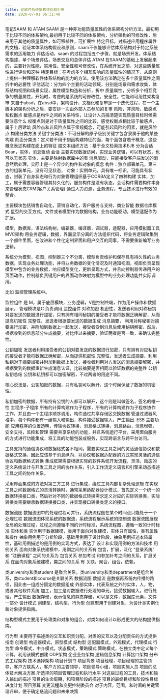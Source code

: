 ```yaml
---
title: 论软件系统架构评估和引用
date: 2020-07-01 06:31:48
---
```


笔记SAAM 和 ATAM SAAM 是一种非功能质量属性的体系架构分析方法，最初用于比较不同的体系架构,最初用于比较不同的体系架构，分析架构的可修改性，后来用于其他的质量属性，如可移植性，可扩展性 特定目标，对描述应用程序属性的文档，验证本体系结构假设和原则，saam不仅能够评估体系结构对于特定系统需求的适用能力 评估活动，saam 的过程包括五个步骤，就是场景开发，体系结构描述，单个场景评估，场景交互和总体评估 ATAM 在SAAM的基础上发展起来的，主要针对性能，实用性，安全性和可修改性，在系统开发之前，对这些质量属性进行评价和这种 特定目标：在考虑多个相互影响的质量属性的情况下，从原则上提供一种理解软件体系结构的能力的方法，使用该方法确定在多个质量属性之间折中的必要性 评估活动：分为四个主要的活动领域，分别是场景和需求收集，体系结构视图和场景实现，属性模型构造和分析，折中 质量属性，分析多个相互竞争的质量属性，开始时，考虑的是系统的可修改性，安全性，性能和可用性架构复审 来自于absd，在absd中，架构设计，文档化和复审是一个迭代过程，在一个主版本的架构分析之后，要安排一次由外部人员参加的复审 风险，非风险，敏感点和权衡点 敏感点是构件之间的关系特性，让设计人员搞清楚实现质量目标时候需要注意什么 权衡点则是对于质量属性之间的比较，感觉权衡点相比较于敏感点，属于上层建筑 风险点和非风险点属于常规概念，可能引起风险的因素，就是风险点 构建分类方法 关键字分类法：不可分解的原子级别关键字包含隶属于他的某些构建 刻面分类法：定义若干用于刻画构建特征的面，每个面包含若干概念，这些概念表述构建在面上的特征 超文本组织方法：基于全文检索技术EJB 分为会话Bean，实体，消息驱动 会话 主要实现数据访问，实现业务逻辑，可以有状态，也可以无状态 实体，主要是映射数据库中的表 消息驱动，只能接受客户端发送的消息然后处理，实际上是一个异步的构件和对象的概念 构件：独立部署单元，第三方的组装单元，没有可见状态， 对象：实例单元，具有唯一标识，可能具有状态，封装了自身状态和行为对象管理组织基于CORBA定义了四种构建 实体，加工，属于需要容器管理其持久化的，服务构件是没有状态，会话构件需要构件本身来管理状态CRM(客户关系管理) 通过人力资源，业务流程，专业技术进行有效的整合。

主要模块包括销售自动化，营销自动化，客户服务与支持，商业智能 数据仓库模式 星型的交互方式，文件或者模型作为数据结构，业务功能驱动，模型适配作为扩展。

模型，数据库，语法结构树，编辑器，编译器，调试器，适配器，应用模拟器工具 MVC架构 用业务逻辑，数据，界面显示分离的方法组织代码，将业务逻辑聚集到一个部件里面，在改进和个性化定制界面和用户交互的同事，不需要重新编写业务逻辑。

系统分为模型，视图，控制器三个不分离，模型负责维护和保存具有持久性的业务数据，实现业务处理功能，并将业务数据的变化情况及时通知视图，视图负责呈现模型中包含的业务数据，响应模型变化，更新呈现方式，并且向控制器传递用户的页面动作，控制器负责键用户的界面动作映射为模型中的业务处理功能并实际调用。

比如 监控管理系统中。

监控组件 是 M，属于底层模块，业务逻辑，V是控制终端，作为用户操作和数据展示， 管理模块是C 负责调用 监控组件 对称加密 机密性，发送者利用对称秘钥对要发送的数据进行加密，只有拥有相同秘钥的接受者才能将数据正确解密，从而提高机密性 完整性，发送者根据要发送的数据生成 消息摘要， 利用对称秘钥对摘要进行加密，并附加到数据上一起发送，接受者受到消息后使用秘钥解密，然后，根据收到的信息部分生成摘要，对比传过来摘要，验证两者是否一致，来确认完整性。

公钥加密 发送者利用接受者的公钥对要发送的数据进行加密，只有拥有对应私钥的接受者才能将数据正确解密，从而提供机密性 完整性，发送者生成摘要，利用私钥对于摘要加密并附加到数据上发送，接收者利用对方发送的消息摘要解密，并根据受到的数据重新生成消息认证，比较摘要是否相同以验证数据的完整性 公钥私钥总结 公钥和私钥都可以加密解密，不过两者的用途不同。

核心说法是，公钥加密的数据，只有私钥可以解开，这个时候保证了数据的机密性。

私钥加密的数据，所有持有公钥的人都可以解开，这个则是叫做签名，签名的唯一性 主程序-子程序 所有的计算构建作为子程序，所有的计算构建作为子程序协作工作，并且由一个主程序顺序调用，构件通过共享存储区交换数据 管道过滤器风格中，每个构件都有一组输入和输出，构件接受数据输入，产生输出. ESB 主要功能 应用程序的位置透明，传输协议转换，消息格式转换，消息路由，消息增强，安全支持，监控和管理 需要共享系统的功能，并且系统运行平台，采用面向服务的方式进行功能集成，将工具的功能包装成服务，实现跨语言与跨平台访问。

工具支持的通信协议和数据格式各不相同，需要实现工具之间的灵活通信协议和数据格式交换，因此应该基于消息纵向，以协议和数据适配器的方式实现灵活的通信协议和数据格式转换 集成框架需要根据实际的软件系统开发流程，灵活，动态的定义系统设计与开发工具之间的协作关系，引入工作流定义语言和引擎来动态描述工具之间的协作关系。

采用界面集成的方法对第三方工具 进行集成，绕过工具内部复杂处理逻辑 在实现工具之间数据格式的灵活转换时，通常采用适配器设计模式，首先定义一个统一的数据转换接口类，然后针对不同的数据格式转换需求定义对应的实际转换类，实际转换类需要继承数据转换接口类，并实现接口转换类定义的接口。

数据流图 数据流图中的处理过程可并行，系统流程图在某个时间点只能处于一个处理过程 数据流图体现系统的数据流，系统流程展示系统的控制流 数据流图展现全局的处理过程，过程之间遵循不同的计时标准，系统流程图，遵循一致的计时标准 实体和类 实体用于数据建模，类用于面向对象建模，实体只有属性，类有属性和操作 抽象用例用于分析阶段，基础用例用于设计阶段，抽象用例描述本质属性，基础用例描述的是用例的实现方式，表达了 设计和实现用例的方法和技术 用例关系 面向对象系统建模中，用例之间的关系有 包含，扩展，泛化 “登录系统” 和 “注册课程” 之间的关系为 包含关系 参加考试 和参加补考之间的关系，扩展关系 在面向对象系统建模，类之间的关系 有 关联，聚合，组合，依赖。

类university和类student 是聚合关系，类university和类department是组合关系，类student和course是关联关系 数据流图 数据流 是数据再系统内传播的路径，因此由一组成分固定的数据组成 外部实体，代表系统之外的实体，人，物，或者其他软件系统 加工，加工是对数据进行处理的单元，接受数据输入，进行处理，产生输出 数据存储，表示信息的静态存储，可以是文件，数据库元素，文件一部分 设计模式 创建型，结构型，行为型 创建型用于创建对象，为设计类实例化新对象提供指南。

结构型模式主要用于处理类和对象的组合，对类如何设计以形成更大的结构提供指南。

行为型 主要用于描述类的交互和职责分配，对类的交互以及分配责任的方式提供指南 创建型 构造器模式，原型模式 结构型 适配器模式，外观模式，代理模式 行为型 命令模式，中介模式，状态模式，策略模式 策略模式，在独立类中定义每个计算，利用该模式创建 ODP架构 企业业务架构 逻辑信息架构 计算接口架构 分布式工程架构 技术选择架构 项目计划书 项目背景 项目经理，项目经理的主管领导，客户方联系人，客户方的主管领导，项目领导小组，项目实施人员 项目的总体技术解决方案 所选择的项目管理过程和执行水平 对这些过程的工具，技术和输入输出的描述 项目的生命周期，和项目阶段的描述 项目的最终目标和阶段性目标 进度计划 项目预算 变更流程和变更控制委员会 对于内容，范围，和时间的关键管理评审，便于确定悬流问题和未来决策
